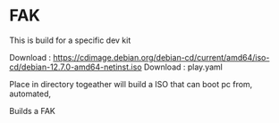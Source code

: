 # FAK
This is build for a specific dev kit 

Download : https://cdimage.debian.org/debian-cd/current/amd64/iso-cd/debian-12.7.0-amd64-netinst.iso
Download : play.yaml 

Place in directory togeather will build a ISO that can boot pc from, automated,

Builds a FAK
